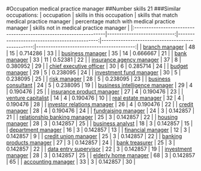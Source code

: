 #Occupation medical practice manager
##Number skills 21
###Similar occupations:
| occupation                                                        |   skills in this occupation |   skills that match medical practice manager |   percentage match with medical practice manager |   skills not in medical practice manager |
|:------------------------------------------------------------------|----------------------------:|---------------------------------------------:|-------------------------------------------------:|-----------------------------------------:|
| [branch manager](branch_manager.md)                               |                          48 |                                           15 |                                         0.714286 |                                       33 |
| [business manager](business_manager.md)                           |                          35 |                                           14 |                                         0.666667 |                                       21 |
| [bank manager](bank_manager.md)                                   |                          33 |                                           11 |                                         0.52381  |                                       22 |
| [insurance agency manager](insurance_agency_manager.md)           |                          37 |                                            8 |                                         0.380952 |                                       29 |
| [chief executive officer](chief_executive_officer.md)             |                          30 |                                            6 |                                         0.285714 |                                       24 |
| [budget manager](budget_manager.md)                               |                          29 |                                            5 |                                         0.238095 |                                       24 |
| [investment fund manager](investment_fund_manager.md)             |                          30 |                                            5 |                                         0.238095 |                                       25 |
| [risk manager](risk_manager.md)                                   |                          28 |                                            5 |                                         0.238095 |                                       23 |
| [business consultant](business_consultant.md)                     |                          24 |                                            5 |                                         0.238095 |                                       19 |
| [business intelligence manager](business_intelligence_manager.md) |                          29 |                                            4 |                                         0.190476 |                                       25 |
| [insurance product manager](insurance_product_manager.md)         |                          27 |                                            4 |                                         0.190476 |                                       23 |
| [venture capitalist](venture_capitalist.md)                       |                          14 |                                            4 |                                         0.190476 |                                       10 |
| [real estate manager](real_estate_manager.md)                     |                          32 |                                            4 |                                         0.190476 |                                       28 |
| [investor relations manager](investor_relations_manager.md)       |                          26 |                                            4 |                                         0.190476 |                                       22 |
| [credit manager](credit_manager.md)                               |                          28 |                                            4 |                                         0.190476 |                                       24 |
| [fundraising manager](fundraising_manager.md)                     |                          24 |                                            3 |                                         0.142857 |                                       21 |
| [relationship banking manager](relationship_banking_manager.md)   |                          25 |                                            3 |                                         0.142857 |                                       22 |
| [housing manager](housing_manager.md)                             |                          28 |                                            3 |                                         0.142857 |                                       25 |
| [business analyst](business_analyst.md)                           |                          18 |                                            3 |                                         0.142857 |                                       15 |
| [department manager](department_manager.md)                       |                          16 |                                            3 |                                         0.142857 |                                       13 |
| [financial manager](financial_manager.md)                         |                          12 |                                            3 |                                         0.142857 |                                        9 |
| [credit union manager](credit_union_manager.md)                   |                          25 |                                            3 |                                         0.142857 |                                       22 |
| [banking products manager](banking_products_manager.md)           |                          27 |                                            3 |                                         0.142857 |                                       24 |
| [bank treasurer](bank_treasurer.md)                               |                          25 |                                            3 |                                         0.142857 |                                       22 |
| [data entry supervisor](data_entry_supervisor.md)                 |                          22 |                                            3 |                                         0.142857 |                                       19 |
| [investment manager](investment_manager.md)                       |                          28 |                                            3 |                                         0.142857 |                                       25 |
| [elderly home manager](elderly_home_manager.md)                   |                          68 |                                            3 |                                         0.142857 |                                       65 |
| [accounting manager](accounting_manager.md)                       |                          33 |                                            3 |                                         0.142857 |                                       30 |
